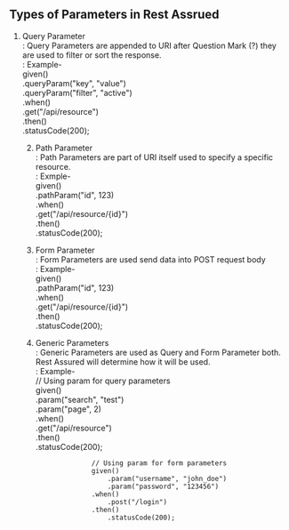 Types of Parameters in Rest Assrued    
------------------------------------    
1. Query Parameter   
: Query Parameters are appended to URI after Question Mark (?)  they are used to filter or sort the response.  
: Example-    
            given()  
                .queryParam("key", "value")  
                .queryParam("filter", "active")  
           .when()  
               .get("/api/resource")  
          .then()  
               .statusCode(200);
  
   2. Path Parameter  
   : Path Parameters are part of URI itself used to specify a specific resource.   
   : Exmple-    
              given()  
                    .pathParam("id", 123)  
              .when()  
                    .get("/api/resource/{id}")  
              .then()  
                    .statusCode(200);
  
   3. Form Parameter  
   : Form Parameters are used send data into POST request body   
   : Example-  
              given()  
                    .pathParam("id", 123)  
              .when()  
                    .get("/api/resource/{id}")   
              .then()   
                    .statusCode(200);    
  
   4. Generic Parameters   
   : Generic Parameters are used as Query and Form Parameter both. Rest Assured will determine how it will be used.  
   : Example-   
                       // Using param for query parameters  
                        given()   
                            .param("search", "test")  
                            .param("page", 2)  
                        .when()  
                            .get("/api/resource")  
                        .then()  
                            .statusCode(200);  
              
                        // Using param for form parameters  
                        given()  
                            .param("username", "john_doe")  
                            .param("password", "123456")  
                        .when()  
                            .post("/login")  
                        .then()  
                            .statusCode(200);  
        
